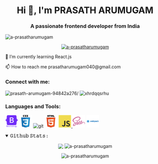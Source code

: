 
<h1 align="center">Hi 👋, I'm PRASATH ARUMUGAM</h1>
<h3 align="center">A passionate frontend developer from India</h3>

<p align="left"> <img src="https://komarev.com/ghpvc/?username=a-prasatharumugam&label=Profile%20views&color=0e75b6&style=flat" alt="a-prasatharumugam" width="150px" /> </p> 

<p align="center"> <a href="https://github.com/ryo-ma/github-profile-trophy">
  <img src="https://github-profile-trophy.vercel.app/?username=a-prasatharumugam&theme=gruvbox" alt="a-prasatharumugam" />
</a> </p>


<p>🌱 I’m currently learning React.js</p>
<p>📫 How to reach me <a style="text-decoration: none;" href="mailto:prasatharumugam040@gmail.com">prasatharumugam040@gmail.com</a></p>


<h3 align="left">Connect with me:</h3>

<p align="left"   >
<!-- linkedin  -->
<a href="https://linkedin.com/in/prasath-arumugam-94842a276/"   style="text-decoration: none;" target="blank"><img align="center" src="https://raw.githubusercontent.com/rahuldkjain/github-profile-readme-generator/master/src/images/icons/Social/linked-in-alt.svg" alt="prasath-arumugam-94842a276/" height="30" width="40" /></a>
<!-- leetcode -->
<a href="https://www.leetcode.com/xhrdqqsrhu"  style="text-decoration: none;" target="blank"><img align="center"  src="https://raw.githubusercontent.com/rahuldkjain/github-profile-readme-generator/master/src/images/icons/Social/leet-code.svg" alt="xhrdqqsrhu" height="30" width="40" /></a>
</p>

<h3 align="left">Languages and Tools:</h3>
<p align="left"  > 
<!-- bootstrap -->
<a href="https://getbootstrap.com" style="text-decoration: none;" target="_blank" rel="noreferrer"style=" text-decoration: none;"> <img src="https://raw.githubusercontent.com/devicons/devicon/master/icons/bootstrap/bootstrap-plain-wordmark.svg" alt="bootstrap" width="40" height="40"/> </a> 
<!-- css -->
<a href="https://www.w3schools.com/css/" style="text-decoration: none;" target="_blank" rel="noreferrer"> <img src="https://raw.githubusercontent.com/devicons/devicon/master/icons/css3/css3-original-wordmark.svg" alt="css3" width="40" height="40"/> </a> 
<!-- git -->
<a href="https://git-scm.com/" style="text-decoration: none;" target="_blank" rel="noreferrer"> <img src="https://www.vectorlogo.zone/logos/git-scm/git-scm-icon.svg" alt="git" width="40" height="40"/> </a> 
<!--  html-->
<a href="https://www.w3.org/html/" style="text-decoration: none;" target="_blank" rel="noreferrer"> <img src="https://raw.githubusercontent.com/devicons/devicon/master/icons/html5/html5-original-wordmark.svg" alt="html5" width="40" height="40"/> </a> 
<!-- js -->
<a href="https://developer.mozilla.org/en-US/docs/Web/JavaScript" target="_blank" rel="noreferrer"> <img src="https://raw.githubusercontent.com/devicons/devicon/master/icons/javascript/javascript-original.svg" alt="javascript" width="40" height="40"/> </a> 
<!-- sass -->
<a href="https://sass-lang.com" style="text-decoration: none;" target="_blank" rel="noreferrer"> <img src="https://raw.githubusercontent.com/devicons/devicon/master/icons/sass/sass-original.svg" alt="sass" width="40" height="40"/> </a> 
<!-- webpack -->
<a href="https://webpack.js.org" style="text-decoration: none;" target="_blank" rel="noreferrer"><img src="https://raw.githubusercontent.com/devicons/devicon/d00d0969292a6569d45b06d3f350f463a0107b0d/icons/webpack/webpack-original-wordmark.svg" alt="webpack" width="40" height="40"/> </a> 
</p>


<!-- status  -->
<details open="">
    <summary>
        <strong>𝙶𝚒𝚝𝚑𝚞𝚋 𝚂𝚝𝚊𝚝𝚜 : </strong>
    </summary>
  
<p align="center">
<!-- git hub status -->
<img align="center" src="https://github-readme-stats.vercel.app/api?username=a-prasatharumugam&show_icons=true&hide_border=true&title_color=&amp&icon_color=&amp&text_color=FFFFFF&amp&bg_color=000000"/>
<!-- most used language -->
<img align="center" src="https://github-readme-stats.vercel.app/api/top-langs?username=a-prasatharumugam&show_icons=true&locale=en&hide_border=true&title_color=&icon_color=FFFFF&amp&text_color=FFFFFF&amp&bg_color=000000"  height="193px"  alt="a-prasatharumugam" />
</p>

  <!-- strick   readme code -->
<p align="center">
      <img src="https://github-readme-streak-stats.herokuapp.com?user=a-prasatharumugam&background=000000&border=000000&stroke=FFFFFF&ring=FB8C00&fire=F7630C&currStreakNum=FFFFFF&sideNums=FFFFFF&currStreakLabel=FFFFFF&sideLabels=FFFFFF&dates=FFFFFF&excludeDaysLabel=FFFFFF"alt="a-prasatharumugam" >
</p>

</details>
